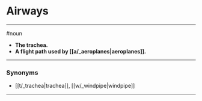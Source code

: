 # Airways
---
#noun
- **The trachea.**
- **A flight path used by [[a/_aeroplanes|aeroplanes]].**
---
### Synonyms
- [[t/_trachea|trachea]], [[w/_windpipe|windpipe]]
---
